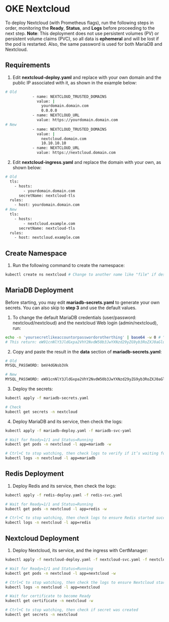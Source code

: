 # OKE Nextcloud

To deploy Nextcloud (with Prometheus flags), run the following steps in order, monitoring the **Ready**, **Status**, and **Logs** before proceeding to the next step.
**Note**: This deployment does not use persistent volumes (PV) or persistent volume claims (PVC), so all data is **ephemeral** and will be lost if the pod is restarted. Also, the same password is used for both MariaDB and Nextcloud.

## Requirements

1. Edit **nextcloud-deploy.yaml** and replace with your own domain and the public IP associated with it, as shown in the example below:
```bash
# Old
            - name: NEXTCLOUD_TRUSTED_DOMAINS
              value: |
                yourdomain.domain.com
                0.0.0.0
            - name: NEXTCLOUD_URL
              value: https://yourdomain.domain.com
# New
            - name: NEXTCLOUD_TRUSTED_DOMAINS
              value: |
                nextcloud.domain.com
                10.10.10.10
            - name: NEXTCLOUD_URL
              value: https://nextcloud.domain.com
```

2. Edit **nextcloud-ingress.yaml** and replace the domain with your own, as shown below:
```bash
# Old
  tls:
    - hosts:
        - yourdomain.domain.com
      secretName: nextcloud-tls
  rules:
    - host: yourdomain.domain.com
# New
  tls:
    - hosts:
        - nextcloud.example.com
      secretName: nextcloud-tls
  rules:
    - host: nextcloud.example.com
```

## Create Namespace

1. Run the following command to create the namespace:
```bash
kubectl create ns nextcloud # Change to another name like "file" if desired
```

## MariaDB Deployment

Before starting, you may edit **mariadb-secrets.yaml** to generate your own secrets. You can also skip to **step 3** and use the default values.

1. To change the default MariaDB credentials (user/password: nextcloud/nextcloud) and the nextcloud Web login (admin/nextcloud), run:
```bash
echo -n 'yoursecretlikeaccountorpasswordorotherthing' | base64 -w 0 # "-w 0" avoids line breaks
# This return: eW91cnNlY3JldGxpa2VhY2NvdW50b3JwYXNzd29yZG9yb3RoZXJ0aGluZw==
```

2. Copy and paste the result in the **data** section of **mariadb-secrets.yaml**:
```bash
# Old
MYSQL_PASSWORD: bmV4dGNsb3Vk

# New
MYSQL_PASSWORD: eW91cnNlY3JldGxpa2VhY2NvdW50b3JwYXNzd29yZG9yb3RoZXJ0aGluZw==
```

3. Deploy the secrets:
```bash
kubectl apply -f mariadb-secrets.yaml

# Check
kubectl get secrets -n nextcloud
```

4. Deploy MariaDB and its service, then check the logs:
```bash
kubectl apply -f mariadb-deploy.yaml -f mariadb-svc-yaml

# Wait for Ready=1/1 and Status=Running
kubectl get pods -n nextcloud -l app=mariadb -w

# Ctrl+C to stop watching, then check logs to verify if it’s waiting for new connections
kubectl logs -n nextcloud -l app=mariadb
```

## Redis Deployment

1. Deploy Redis and its service, then check the logs:
```bash
kubectl apply -f redis-deploy.yaml -f redis-svc.yaml

# Wait for Ready=1/1 and Status=Running
kubectl get pods -n nextcloud -l app=redis -w

# Ctrl+C to stop watching, then check logs to ensure Redis started successfully
kubectl logs -n nextcloud -l app=redis
```

## Nextcloud Deployment

1. Deploy Nextcloud, its service, and the ingress with CertManager:
```bash
kubectl apply -f nextcloud-deploy.yaml -f nextcloud-svc.yaml -f nextcloud-ingress.yaml

# Wait for Ready=1/1 and Status=Running
kubectl get pods -n nextcloud -l app=nextcloud -w

# Ctrl+C to stop watching, then check the logs to ensure Nextcloud started successfully
kubectl logs -n nextcloud -l app=nextcloud

# Wait for certificate to become Ready
kubectl get certificate -n nextcloud -w

# Ctrl+C to stop watching, then check if secret was created
kubectl get secrets -n nextcloud
```